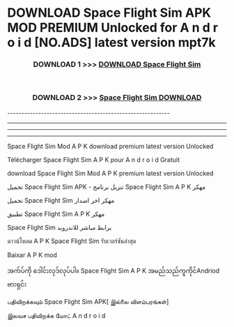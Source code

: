 # DOWNLOAD Space Flight Sim  APK MOD PREMIUM Unlocked for A n d r o i d [NO.ADS] latest version mpt7k 



<div align="center">

<h3>DOWNLOAD 1 >>> <a href="https://getmod2.web.app/?judul=Space Flight Sim ">DOWNLOAD Space Flight Sim </a></h3><br>

<h3>DOWNLOAD 2 >>> <a href="https://getmod2.web.app/?judul=Space Flight Sim ">Space Flight Sim  DOWNLOAD </a></h3>

</div>
----------------------------------------------------------

----------------------------------------------------------

----------------------------------------------------------

----------------------------------------------------------

Space Flight Sim  Mod A P K download premium latest version Unlocked

Télécharger Space Flight Sim  A P K pour A n d r o i d Gratuit

download Space Flight Sim  Mod A P K premium latest version Unlocked

تحميل Space Flight Sim  APK - تنزيل برنامج Space Flight Sim  A P K مهكر

تحميل Space Flight Sim  مهكر اخر اصدار

تطبيق Space Flight Sim  A P K مهكر

Space Flight Sim  برابط مباشر للاندرويد

ดาวน์โหลด A P K Space Flight Sim  รับเวอร์ชันล่าสุด

Baixar A P K mod

အက်ပ်ကို ဒေါင်းလုဒ်လုပ်ပါ။ Space Flight Sim  A P K အမည်သည်ကူကိုင်Andriod ဗားရှင်း

பதிவிறக்கவும் Space Flight Sim  APK[ இல்லை விளம்பரங்கள்] 
 
இலவச பதிவிறக்க மோட் A n d r o i d




